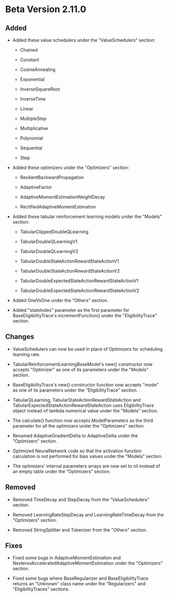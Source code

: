 # Beta Version 2.11.0

## Added

* Added these value schedulers under the "ValueSchedulers" section:

	* Chained
	
	* Constant
	
	* CosineAnnealing
	
	* Exponential
	
	* InverseSquareRoot
	
	* InverseTime
	
	* Linear
	
	* MultipleStep
	
	* Multiplicative
	
	* Polynomial
	
	* Sequential

	* Step

* Added these optimizers under the "Optimizers" section:

	* ResilientBackwardPropagation

 	* AdaptiveFactor

	* AdaptiveMomentEstimationWeightDecay

 	* RectifiedAdaptiveMomentEstimation 

* Added these tabular reinforcement learning models under the "Models" section:

	* TabularClippedDoubleQLearning

	* TabularDoubleQLearningV1

	* TabularDoubleQLearningV2

	* TabularDoubleStateActionRewardStateActionV1

	* TabularDoubleStateActionRewardStateActionV2

	* TabularDoubleExpectedStateActionRewardStateActionV1

	* TabularDoubleExpectedStateActionRewardStateActionV2

* Added OneVsOne under the "Others" section.

* Added "stateIndex" parameter as the first parameter for BaseEligibilityTrace's incrementFunction() under the "EligibilityTrace" section.

## Changes

* ValueSchedulers can now be used in place of Optimizers for scheduling learning rate.

* TabularReinforcementLearningBaseModel's new() constructor now accepts "Optimizer" as one of its parameters under the "Models" section.

* BaseEligibilityTrace's new() constructor function now accepts "mode" as one of its parameters under the "EligibilityTrace" section.

* TabularQLearning, TabularStateActionRewardStateAction and TabularExpectedStateActionRewardStateAction uses EligibilityTrace object instead of lambda numerical value under the "Models" section.

* The calculate() function now accepts ModelParameters as the third parameter for all the optimizers under the "Optimizers" section.

* Renamed AdaptiveGradientDelta to AdaptiveDelta under the "Optimizers" section. 

* Optimized NeuralNetwork code so that the activation function calculation is not performed for bias values under the "Models" section.

* The optimizers' internal parameters arrays are now set to nil instead of an empty table under the "Optimizers" section.

## Removed

* Removed TimeDecay and StepDecay from the "ValueSchedulers" section.

* Removed LearningRateStepDecay and LearningRateTimeDecay from the "Optimizers" section.

* Removed StringSplitter and Tokenizer from the "Others" section.

## Fixes

* Fixed some bugs in AdaptiveMomentEstimation and NesterovAcceleratedAdaptiveMomentEstimation under the "Optimizers" section.

* Fixed some bugs where BaseRegularizer and BaseEligibilityTrace returns an "Unknown" class name under the "Regularizers" and "EligibilityTraces" sections.
